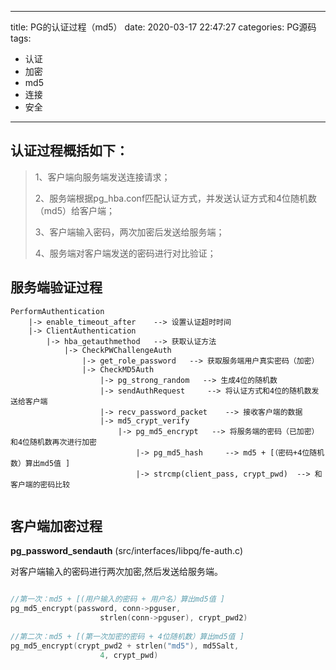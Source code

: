 
---
title: PG的认证过程（md5）
date: 2020-03-17 22:47:27
categories: PG源码
tags:
- 认证
- 加密
- md5
- 连接
- 安全
---

## 认证过程概括如下：
> 1、客户端向服务端发送连接请求；
> 
> 2、服务端根据pg_hba.conf匹配认证方式，并发送认证方式和4位随机数（md5）给客户端；
> 
> 3、客户端输入密码，两次加密后发送给服务端；
> 
> 4、服务端对客户端发送的密码进行对比验证；

## 服务端验证过程
```shell
PerformAuthentication
    |-> enable_timeout_after    --> 设置认证超时时间
    |-> ClientAuthentication
        |-> hba_getauthmethod   --> 获取认证方法
            |-> CheckPWChallengeAuth
                |-> get_role_password   --> 获取服务端用户真实密码（加密）
                |-> CheckMD5Auth
                    |-> pg_strong_random   --> 生成4位的随机数
                    |-> sendAuthRequest     --> 将认证方式和4位的随机数发送给客户端
                    |-> recv_password_packet    --> 接收客户端的数据
                    |-> md5_crypt_verify    
                        |-> pg_md5_encrypt   --> 将服务端的密码（已加密）和4位随机数再次进行加密   
                            |-> pg_md5_hash     --> md5 + [（密码+4位随机数）算出md5值 ]
                            |-> strcmp(client_pass, crypt_pwd)  --> 和客户端的密码比较
                            
```

## 客户端加密过程
**pg_password_sendauth** (src/interfaces/libpq/fe-auth.c)

对客户端输入的密码进行两次加密,然后发送给服务端。
```C

//第一次：md5 + [(用户输入的密码 + 用户名）算出md5值 ]
pg_md5_encrypt(password, conn->pguser,
                    strlen(conn->pguser), crypt_pwd2)
        
//第二次：md5 + [(第一次加密的密码 + 4位随机数）算出md5值 ]            
pg_md5_encrypt(crypt_pwd2 + strlen("md5"), md5Salt,
                    4, crypt_pwd)                   
```



